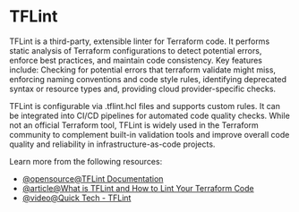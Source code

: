 # TFLint

TFLint is a third-party, extensible linter for Terraform code. It performs static analysis of Terraform configurations to detect potential errors, enforce best practices, and maintain code consistency. Key features include: Checking for potential errors that terraform validate might miss, enforcing naming conventions and code style rules, identifying deprecated syntax or resource types and, providing cloud provider-specific checks.

TFLint is configurable via .tflint.hcl files and supports custom rules. It can be integrated into CI/CD pipelines for automated code quality checks. While not an official Terraform tool, TFLint is widely used in the Terraform community to complement built-in validation tools and improve overall code quality and reliability in infrastructure-as-code projects.

Learn more from the following resources:

- [@opensource@TFLint Documentation](https://github.com/terraform-linters/tflint)
- [@article@What is TFLint and How to Lint Your Terraform Code](https://spacelift.io/blog/what-is-tflint)
- [@video@Quick Tech - TFLint](https://www.youtube.com/watch?v=-BKWpI4Olpw)